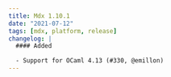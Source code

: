 ```yaml
---
title: Mdx 1.10.1
date: "2021-07-12"
tags: [mdx, platform, release]
changelog: |
  #### Added

  - Support for OCaml 4.13 (#330, @emillon)
---
```

